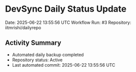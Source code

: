 # DevSync Daily Status Update
Date: 2025-06-22 13:55:56 UTC
Workflow Run: #3
Repository: iitmrishi/dailyrepo

## Activity Summary
- Automated daily backup completed
- Repository status: Active
- Last automated commit: 2025-06-22 13:55:56 UTC
